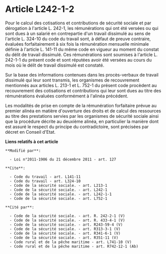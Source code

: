 # Article L242-1-2

Pour le calcul des cotisations et contributions de sécurité sociale et par dérogation à l'article L. 242-1, les rémunérations
qui ont été versées ou qui sont dues à un salarié en contrepartie d'un travail dissimulé au sens de l'article L. 324-10 du
code du travail sont, à défaut de preuve contraire, évaluées forfaitairement à six fois la rémunération mensuelle minimale
définie à l'article L. 141-11 du même code en vigueur au moment du constat du délit de travail dissimulé. Ces rémunérations
sont soumises à l'article L. 242-1-1 du présent code et sont réputées avoir été versées au cours du mois où le délit de
travail dissimulé est constaté.

Sur la base des informations contenues dans les procès-verbaux de travail dissimulé qui leur sont transmis, les organismes de
recouvrement mentionnés aux articles L. 213-1 et L. 752-1 du présent code procèdent au recouvrement des cotisations et
contributions qui leur sont dues au titre des rémunérations évaluées conformément à l'alinéa précédent.

Les modalités de prise en compte de la rémunération forfaitaire prévue au premier alinéa en matière d'ouverture des droits et
de calcul des ressources au titre des prestations servies par les organismes de sécurité sociale ainsi que la procédure
décrite au deuxième alinéa, en particulier la manière dont est assuré le respect du principe du contradictoire, sont
précisées par décret en Conseil d'Etat.

**Liens relatifs à cet article**

	**Modifié par**:

	  - Loi n°2011-1906 du 21 décembre 2011 - art. 127

	**Cite**:

	  - Code du travail - art. L141-11
	  - Code du travail - art. L324-10
	  - Code de la sécurité sociale. - art. L213-1
	  - Code de la sécurité sociale. - art. L242-1
	  - Code de la sécurité sociale. - art. L242-1-1
	  - Code de la sécurité sociale. - art. L752-1

	**Cité par**:

	  - Code de la sécurité sociale. - art. R. 242-2-1 (V)
	  - Code de la sécurité sociale. - art. R. 433-4-1 (V)
	  - Code de la sécurité sociale. - art. R243-59-4 (V)
	  - Code de la sécurité sociale. - art. R313-3-1 (V)
	  - Code de la sécurité sociale. - art. R341-6-1 (V)
	  - Code de la sécurité sociale. - art. R351-11 (V)
	  - Code rural et de la pêche maritime - art. L741-10 (V)
	  - Code rural et de la pêche maritime - art. R742-12-1 (Ab)
